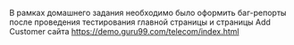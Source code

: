 В рамках домашнего задания необходимо было оформить баг-репорты после проведения тестирования главной страницы и страницы Add Customer сайта https://demo.guru99.com/telecom/index.html
